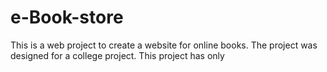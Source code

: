 # e-Book-store
This is a web project to create a website for online books.
The project was designed 
for a college project.
This project has only
